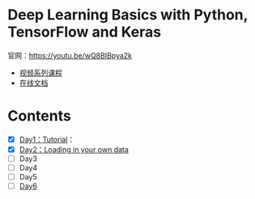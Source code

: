 # Deep Learning Basics with Python, TensorFlow and Keras

官网：https://youtu.be/wQ8BIBpya2k

- [视频系列课程](https://www.youtube.com/watch?v=wQ8BIBpya2k&list=PLQVvvaa0QuDfhTox0AjmQ6tvTgMBZBEXN)
- [在线文档](https://pythonprogramming.net/introduction-deep-learning-python-tensorflow-keras/)

# Contents

- [x] [Day1：Tutorial](Day1)：
- [x] [Day2：Loading in your own data](Day2)
- [ ] Day3
- [ ] Day4
- [ ] Day5
- [ ] [Day6](https://www.youtube.com/watch?v=A4K6D_gx2Iw)